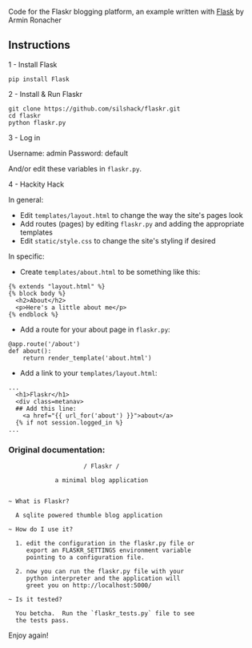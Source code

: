 Code for the Flaskr blogging platform, an example written with [Flask](http://flask.pocoo.org/) by Armin Ronacher

## Instructions

1 - Install Flask

```
pip install Flask
```

2 - Install & Run Flaskr

```
git clone https://github.com/silshack/flaskr.git
cd flaskr
python flaskr.py
```

3 - Log in

Username: admin
Password: default

And/or edit these variables in `flaskr.py`.

4 - Hackity Hack

In general:
* Edit `templates/layout.html` to change the way the site's pages look
* Add routes (pages) by editing `flaskr.py` and adding the appropriate templates
* Edit `static/style.css` to change the site's styling if desired

In specific:

* Create `templates/about.html` to be something like this:

```
{% extends "layout.html" %}
{% block body %}
  <h2>About</h2>
  <p>Here's a little about me</p>
{% endblock %}
```
* Add a route for your about page in `flaskr.py`:

```
@app.route('/about')
def about():
    return render_template('about.html')

```
* Add a link to your `templates/layout.html`:
```
...
  <h1>Flaskr</h1>
  <div class=metanav>
  ## Add this line:
    <a href="{{ url_for('about') }}">about</a>
  {% if not session.logged_in %}
...
```

### Original documentation:

                         / Flaskr /

                 a minimal blog application


    ~ What is Flaskr?

      A sqlite powered thumble blog application

    ~ How do I use it?

      1. edit the configuration in the flaskr.py file or
         export an FLASKR_SETTINGS environment variable
         pointing to a configuration file.

      2. now you can run the flaskr.py file with your
         python interpreter and the application will
         greet you on http://localhost:5000/
	
    ~ Is it tested?

      You betcha.  Run the `flaskr_tests.py` file to see
      the tests pass.

Enjoy again!
